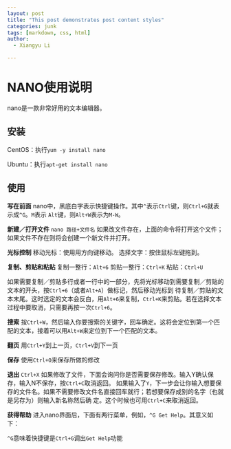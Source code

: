 ```yaml
---
layout: post
title: "This post demonstrates post content styles"
categories: junk
tags: [markdown, css, html]
author:
  - Xiangyu Li

---
```

# NANO使用说明
nano是一款非常好用的文本编辑器。
## 安装
CentOS：执行`yum -y install nano`

Ubuntu：执行`apt-get install nano`
## 使用
**写在前面**
nano中，黑底白字表示快捷键操作。其中`^`表示`Ctrl`键，则`Ctrl+G`就表示成`^G`。`M`表示 `Alt`键，则`Alt+W`表示为`M-W`。

**新建／打开文件**
`nano 路径+文件名`
如果改文件存在，上面的命令将打开这个文件；如果文件不存在则将会创建一个新文件并打开。

**光标控制**
移动光标：使用用方向键移动。
选择文字：按住鼠标左键拖到。

**复制、剪贴和粘贴**
复制一整行：`Alt+6`
剪贴一整行：`Ctrl+K`
粘贴：`Ctrl+U`

如果需要复制／剪贴多行或者一行中的一部分，先将光标移动到需要复制／剪贴的文本的开头，按`Ctrl+6`（或者`Alt+A`）做标记，然后移动光标到 待复制／剪贴的文本末尾。这时选定的文本会反白，用`Alt+6`来复制，`Ctrl+K`来剪贴。若在选择文本过程中要取消，只需要再按一次`Ctrl+6`。

**搜索**
按`Ctrl+W`，然后输入你要搜索的关键字，回车确定。这将会定位到第一个匹配的文本，接着可以用`Alt+W`来定位到下一个匹配的文本。

**翻页**
用`Ctrl+Y`到上一页，`Ctrl+V`到下一页

**保存**
使用`Ctrl+O`来保存所做的修改

**退出**
`Ctrl+X`
如果修改了文件，下面会询问你是否需要保存修改。输入Y确认保存，输入N不保存，按`Ctrl+C`取消返回。
如果输入了`Y`，下一步会让你输入想要保存的文件名。如果不需要修改文件名直接回车就行；若想要保存成别的名字（也就是另存为）则输入新名称然后确 定。这个时候也可用`Ctrl+C`来取消返回。

**获得帮助**
进入nano界面后，下面有两行菜单，例如，`^G Get Help`。其意义如下：

`^G`意味着快捷键是`Ctrl+G`调出`Get Help`功能
